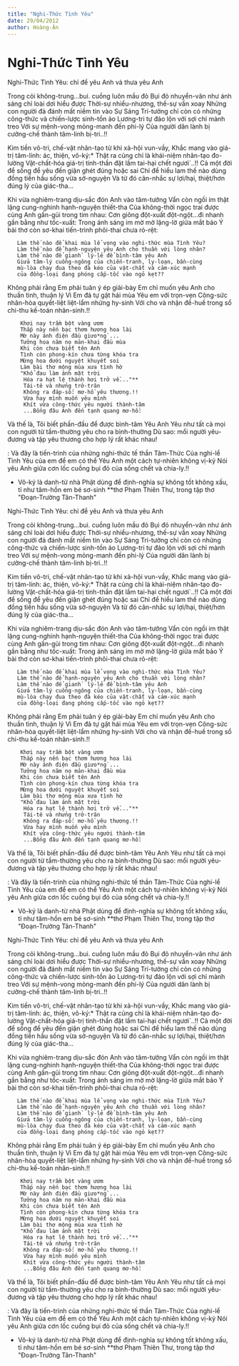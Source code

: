 ```yaml
---
title: "Nghi-Thức Tình Yêu"
date: 29/04/2012
author: Hoàng-Ân
---
```


# Nghi-Thức Tình Yêu

Nghi-Thức Tình Yêu: chỉ để yêu Anh và thưa yêu Anh


Trong cỏi không-trung...bui. cuồng luôn mầu đỏ
Bụi đỏ nhuyển-vân như ánh sáng chỉ loài dơi hiểu được
Thời-sự nhiểu-nhương, thế-sự vần xoay
Nhửng con người đả đánh mất niềm tin vào Sự Sáng
Trí-tưởng chỉ còn có nhửng công-thức và chiến-lược sinh-tồn ảo
Lương-tri tự đảo lộn với sợi chỉ mành treo
Với sự mệnh-vong mỏng-manh đến phi-lý
Của người dân lành bị cưởng-chế thành tâm-linh bị-tri..!!

Kim tiền vô-tri, chế-vật nhân-tạo từ khi xả-hội vun-vầy,
Khắc mang vào giá-trị tâm-linh: ác, thiện, vô-ký:*
Thật ra củng chỉ là khái-niệm nhân-tạo đo-lường
Vật-chất-hóa giá-trị tinh-thần đặt lầm tai-hại chết ngươi`..!!
Cả một đời để sống để yêu đến giận ghét đúng hoặc sai
Chỉ để hiểu lam thế nào dùng đồng tiền hầu sống vừa sở-nguyện
Và từ đó cân-nhắc sự lợi/hại, thiệt/hơn đúng lý của giác-tha...

Khi vừa nghiêm-trang dịu-sắc đón Anh vào tâm-tưởng
Vẩn còn ngồi im thật lặng cung-nghinh hạnh-nguyện thiết-tha
Của không-thời ngọc trai được cùng Anh gần-gủi trong tim nhau:
Cơn giông đột-xuất đột-ngột...đi nhanh gần bằng như tốc-xuất:
Trong ánh sáng im mờ mờ lặng-lờ giửa mắt bảo
Ý bài thơ còn sơ-khai tiến-trình phôi-thai chưa rỏ-rệt:
      
       Làm thế nào để khai mùa lể vọng vào nghi-thức mùa Tình Yêu?
       Làm thế nào để hạnh-nguyện yêu Anh cho thuần với lòng nhân?
       Làm thế nào để gianh` lý-lẻ để bình-tâm yêu Anh
       Giửa tâm-lý cuồng-ngông của chiến-tranh, ly-loạn, bần-cùng
       mù-lòa chạy đua theo đà kéo của vật-chất và cảm-xúc mạnh
       của đồng-loại đang phóng cấp-tốc vào ngỏ kẹt??

Không phải rằng Em phải tuân ý ép giải-bày
Em chỉ muốn yêu Anh cho thuần tình, thuận lý
Vì Em đả tự gặt hái mùa Yêu em với trọn-vẹn
Công-sức nhân-hòa quyết-liệt liệt-lẩm nhửng hy-sinh
Với cho và nhận đề-huề trong sổ chi-thu kế-toán nhân-sinh.!!

        Khơi nay trầm bột vàng ươm
        Thắp này nến bạc thơm hương hoa lài
        Mờ này ánh điện đầu giưo*ng`...
        Tưởng hoa năm nọ mản-khai đầu mùa
        Khi còn chưa biết tên Anh
        Tình còn phong-kín chưa từng khóa tra
        Mừng hoa dưới nguyệt khuyết soi
        Làm bài thơ mộng mùa xưa tình hờ
        "Khổ đau làm ánh mặt trời
         Hóa ra hạt lệ thành hơi trở về..."**
         Tái-tê và nhửng trở-trăn
         Không ra đáp-số: mơ-hồ yêu thương.!!
         Vừa hay mình muốn yêu mình
         Khít vừa công-thức yêu người thành-tâm
         ...Bổng đâu Anh đến tạnh quang mơ-hồ:

Và thế là,
Tôi biết phấn-đấu để được bình-tâm Yêu Anh
Yêu như tất cả mọi con người từ tầm-thường yêu cho ra bình-thường
Dù sao: mổi người yêu-đương và tập yêu thương cho hợp lý rất khác nhau!

: Và đây là tiến-trình của nhửng nghi-thức tế thần Tâm-Thức
Của nghi-lể Tình Yêu của em để em có thể
Yêu Anh một cách tự-nhiên không vị-kỷ
Nói yêu Anh giửa cơn lốc cuồng bụi đỏ của sống chết và chia-ly.!!



*  Vô-ký là danh-từ nhà Phật dùng để định-nghỉa sự không tốt không xấu,
    tỉ như tâm-hồn em bé sơ-sinh
**thơ Phạm Thiên Thư, trong tập thơ "Đoạn-Trường Tân-Thanh"

Nghi-Thức Tình Yêu: chỉ để yêu Anh và thưa yêu Anh


Trong cỏi không-trung...bui. cuồng luôn mầu đỏ
Bụi đỏ nhuyển-vân như ánh sáng chỉ loài dơi hiểu được
Thời-sự nhiểu-nhương, thế-sự vần xoay
Nhửng con người đả đánh mất niềm tin vào Sự Sáng
Trí-tưởng chỉ còn có nhửng công-thức và chiến-lược sinh-tồn ảo
Lương-tri tự đảo lộn với sợi chỉ mành treo
Với sự mệnh-vong mỏng-manh đến phi-lý
Của người dân lành bị cưởng-chế thành tâm-linh bị-tri..!!

Kim tiền vô-tri, chế-vật nhân-tạo từ khi xả-hội vun-vầy,
Khắc mang vào giá-trị tâm-linh: ác, thiện, vô-ký:*
Thật ra củng chỉ là khái-niệm nhân-tạo đo-lường
Vật-chất-hóa giá-trị tinh-thần đặt lầm tai-hại chết ngươi`..!!
Cả một đời để sống để yêu đến giận ghét đúng hoặc sai
Chỉ để hiểu lam thế nào dùng đồng tiền hầu sống vừa sở-nguyện
Và từ đó cân-nhắc sự lợi/hại, thiệt/hơn đúng lý của giác-tha...

Khi vừa nghiêm-trang dịu-sắc đón Anh vào tâm-tưởng
Vẩn còn ngồi im thật lặng cung-nghinh hạnh-nguyện thiết-tha
Của không-thời ngọc trai được cùng Anh gần-gủi trong tim nhau:
Cơn giông đột-xuất đột-ngột...đi nhanh gần bằng như tốc-xuất:
Trong ánh sáng im mờ mờ lặng-lờ giửa mắt bảo
Ý bài thơ còn sơ-khai tiến-trình phôi-thai chưa rỏ-rệt:
      
       Làm thế nào để khai mùa lể vọng vào nghi-thức mùa Tình Yêu?
       Làm thế nào để hạnh-nguyện yêu Anh cho thuần với lòng nhân?
       Làm thế nào để gianh` lý-lẻ để bình-tâm yêu Anh
       Giửa tâm-lý cuồng-ngông của chiến-tranh, ly-loạn, bần-cùng
       mù-lòa chạy đua theo đà kéo của vật-chất và cảm-xúc mạnh
       của đồng-loại đang phóng cấp-tốc vào ngỏ kẹt??

Không phải rằng Em phải tuân ý ép giải-bày
Em chỉ muốn yêu Anh cho thuần tình, thuận lý
Vì Em đả tự gặt hái mùa Yêu em với trọn-vẹn
Công-sức nhân-hòa quyết-liệt liệt-lẩm nhửng hy-sinh
Với cho và nhận đề-huề trong sổ chi-thu kế-toán nhân-sinh.!!

        Khơi nay trầm bột vàng ươm
        Thắp này nến bạc thơm hương hoa lài
        Mờ này ánh điện đầu giưo*ng`...
        Tưởng hoa năm nọ mản-khai đầu mùa
        Khi còn chưa biết tên Anh
        Tình còn phong-kín chưa từng khóa tra
        Mừng hoa dưới nguyệt khuyết soi
        Làm bài thơ mộng mùa xưa tình hờ
        "Khổ đau làm ánh mặt trời
         Hóa ra hạt lệ thành hơi trở về..."**
         Tái-tê và nhửng trở-trăn
         Không ra đáp-số: mơ-hồ yêu thương.!!
         Vừa hay mình muốn yêu mình
         Khít vừa công-thức yêu người thành-tâm
         ...Bổng đâu Anh đến tạnh quang mơ-hồ:

Và thế là,
Tôi biết phấn-đấu để được bình-tâm Yêu Anh
Yêu như tất cả mọi con người từ tầm-thường yêu cho ra bình-thường
Dù sao: mổi người yêu-đương và tập yêu thương cho hợp lý rất khác nhau!

: Và đây là tiến-trình của nhửng nghi-thức tế thần Tâm-Thức
Của nghi-lể Tình Yêu của em để em có thể
Yêu Anh một cách tự-nhiên không vị-kỷ
Nói yêu Anh giửa cơn lốc cuồng bụi đỏ của sống chết và chia-ly.!!



*  Vô-ký là danh-từ nhà Phật dùng để định-nghỉa sự không tốt không xấu,
    tỉ như tâm-hồn em bé sơ-sinh
**thơ Phạm Thiên Thư, trong tập thơ "Đoạn-Trường Tân-Thanh"

Nghi-Thức Tình Yêu: chỉ để yêu Anh và thưa yêu Anh


Trong cỏi không-trung...bui. cuồng luôn mầu đỏ
Bụi đỏ nhuyển-vân như ánh sáng chỉ loài dơi hiểu được
Thời-sự nhiểu-nhương, thế-sự vần xoay
Nhửng con người đả đánh mất niềm tin vào Sự Sáng
Trí-tưởng chỉ còn có nhửng công-thức và chiến-lược sinh-tồn ảo
Lương-tri tự đảo lộn với sợi chỉ mành treo
Với sự mệnh-vong mỏng-manh đến phi-lý
Của người dân lành bị cưởng-chế thành tâm-linh bị-tri..!!

Kim tiền vô-tri, chế-vật nhân-tạo từ khi xả-hội vun-vầy,
Khắc mang vào giá-trị tâm-linh: ác, thiện, vô-ký:*
Thật ra củng chỉ là khái-niệm nhân-tạo đo-lường
Vật-chất-hóa giá-trị tinh-thần đặt lầm tai-hại chết ngươi`..!!
Cả một đời để sống để yêu đến giận ghét đúng hoặc sai
Chỉ để hiểu lam thế nào dùng đồng tiền hầu sống vừa sở-nguyện
Và từ đó cân-nhắc sự lợi/hại, thiệt/hơn đúng lý của giác-tha...

Khi vừa nghiêm-trang dịu-sắc đón Anh vào tâm-tưởng
Vẩn còn ngồi im thật lặng cung-nghinh hạnh-nguyện thiết-tha
Của không-thời ngọc trai được cùng Anh gần-gủi trong tim nhau:
Cơn giông đột-xuất đột-ngột...đi nhanh gần bằng như tốc-xuất:
Trong ánh sáng im mờ mờ lặng-lờ giửa mắt bảo
Ý bài thơ còn sơ-khai tiến-trình phôi-thai chưa rỏ-rệt:
      
       Làm thế nào để khai mùa lể vọng vào nghi-thức mùa Tình Yêu?
       Làm thế nào để hạnh-nguyện yêu Anh cho thuần với lòng nhân?
       Làm thế nào để gianh` lý-lẻ để bình-tâm yêu Anh
       Giửa tâm-lý cuồng-ngông của chiến-tranh, ly-loạn, bần-cùng
       mù-lòa chạy đua theo đà kéo của vật-chất và cảm-xúc mạnh
       của đồng-loại đang phóng cấp-tốc vào ngỏ kẹt??

Không phải rằng Em phải tuân ý ép giải-bày
Em chỉ muốn yêu Anh cho thuần tình, thuận lý
Vì Em đả tự gặt hái mùa Yêu em với trọn-vẹn
Công-sức nhân-hòa quyết-liệt liệt-lẩm nhửng hy-sinh
Với cho và nhận đề-huề trong sổ chi-thu kế-toán nhân-sinh.!!

        Khơi nay trầm bột vàng ươm
        Thắp này nến bạc thơm hương hoa lài
        Mờ này ánh điện đầu giưo*ng`...
        Tưởng hoa năm nọ mản-khai đầu mùa
        Khi còn chưa biết tên Anh
        Tình còn phong-kín chưa từng khóa tra
        Mừng hoa dưới nguyệt khuyết soi
        Làm bài thơ mộng mùa xưa tình hờ
        "Khổ đau làm ánh mặt trời
         Hóa ra hạt lệ thành hơi trở về..."**
         Tái-tê và nhửng trở-trăn
         Không ra đáp-số: mơ-hồ yêu thương.!!
         Vừa hay mình muốn yêu mình
         Khít vừa công-thức yêu người thành-tâm
         ...Bổng đâu Anh đến tạnh quang mơ-hồ:

Và thế là,
Tôi biết phấn-đấu để được bình-tâm Yêu Anh
Yêu như tất cả mọi con người từ tầm-thường yêu cho ra bình-thường
Dù sao: mổi người yêu-đương và tập yêu thương cho hợp lý rất khác nhau!

: Và đây là tiến-trình của nhửng nghi-thức tế thần Tâm-Thức
Của nghi-lể Tình Yêu của em để em có thể
Yêu Anh một cách tự-nhiên không vị-kỷ
Nói yêu Anh giửa cơn lốc cuồng bụi đỏ của sống chết và chia-ly.!!



*  Vô-ký là danh-từ nhà Phật dùng để định-nghỉa sự không tốt không xấu,
    tỉ như tâm-hồn em bé sơ-sinh
**thơ Phạm Thiên Thư, trong tập thơ "Đoạn-Trường Tân-Thanh"
